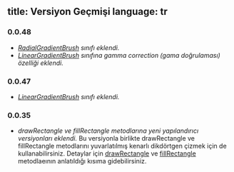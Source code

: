 title: Versiyon Geçmişi
language: tr
---
### 0.0.48
- *[RadialGradientBrush](04.08.radialGradientBrush.html) sınıfı eklendi.*
- *[LinearGradientBrush](04.07.linearGradientBrush.html) sınıfına gamma correction (gama doğrulaması) özelliği eklendi.*

### 0.0.47
- *[LinearGradientBrush](04.07.linearGradientBrush.html) sınıfı eklendi.*

### 0.0.35
- *drawRectangle ve fillRectangle metodlarına yeni yapılandırıcı versiyonları eklendi.*
Bu versiyonla birlikte drawRectangle ve fillRectangle metodlarını yuvarlatılmış kenarlı dikdörtgen çizmek için de kullanabilirsiniz. Detaylar için [drawRectangle](03.04.DrawingRectangles.html) ve [fillRectangle](03.20.fillRectangle.html) metodlaeının anlatıldığı kısıma gidebilirsiniz.


